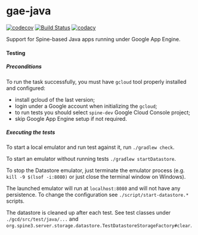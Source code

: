 # gae-java

[![codecov](https://codecov.io/gh/SpineEventEngine/gae-java/branch/master/graph/badge.svg)](https://codecov.io/gh/SpineEventEngine/gae-java)
[![Build Status](https://travis-ci.org/SpineEventEngine/gae-java.svg?branch=master)](https://travis-ci.org/SpineEventEngine/gae-java)
[![codacy](https://api.codacy.com/project/badge/Grade/fe24ec78520943afa038336d45db4513)](https://www.codacy.com/app/SpineEventEngine/gae-java?utm_source=github.com&amp;utm_medium=referral&amp;utm_content=SpineEventEngine/gae-java&amp;utm_campaign=Badge_Grade)

Support for Spine-based Java apps running under Google App Engine.

#### Testing

##### Preconditions

To run the task successfully, you must have `gcloud` tool properly installed and configured: 
 - install gcloud of the last version;
 - login under a Google account when initializing the `gcloud`;
 - to run tests you should select `spine-dev` Google Cloud Console project;
 - skip Google App Engine setup if not required.


##### Executing the tests

To start a local emulator and run test against it, run `./gradlew check`.

To start an emulator without running tests `./gradlew startDatastore`.

To stop the Datastore emulator, just terminate the emulator process (e.g. `kill -9 $(lsof -i:8080)` or just close the terminal window on Windows).

The launched emulator will run at `localhost:8080` and will not have any persistence.
To change the configuration see `./script/start-datastore.*` scripts.

The datastore is cleaned up after each test.
See test classes under `./gcd/src/test/java/...` and `org.spine3.server.storage.datastore.TestDatastoreStorageFactory#clear`.
